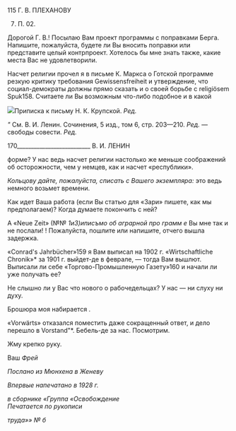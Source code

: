 115 Г. В. ПЛЕХАНОВУ

7. П. 02.

Дорогой Г. В.! Посылаю Вам проект программы с поправками Берга. Напишите, пожалуйста, будете ли Вы вносить поправки или представите целый контрпроект. Хо­телось бы мне знать также, какие места Вас не удовлетворили.

Насчет религии прочел я в письме К. Маркса о Готской программе резкую критику требования Gewissensfreiheit и утверждение, что социал-демократы должны прямо сказать и о своей борьбе с religiösem Spuk158. Считаете ли Вы возможным что-либо по­добное и в какой

![](file:///C:/Users/bot32/AppData/Local/Temp/msohtmlclip1/01/clip_image001.png)Приписка к письму Н. К. Крупской. _Ред._

_"_ См. В. И. Ленин. Сочинения, 5 изд., том 6, стр. 203—210. _Ред._ — свободы совести. _Ред._

  

170__________________________ В. И. ЛЕНИН

форме? У нас ведь насчет религии настолько же меньше соображений об осторожно­сти, чем у немцев, как и насчет «республики».

_Кольцову дайте, пожалуйста, списать с Вашего экземпляра:_ это ведь немного возьмет времени.

Как идет Ваша работа (если Вы статью для «Зари» пишете, как мы предполагаем)? Когда думаете покончить с ней?

A «Neue Zeit» (№№ _1иЗ)иписъмо об аграрной про грамм е_ Вы мне так и не послали! ! Пожалуйста, пошлите или напишите, отчего вышла задержка.

«Conrad's Jahrbücher»159 я Вам выписал на 1902 г. «Wirtschaftliche Chronik»* за 1901 г. выйдет-де в феврале, — тогда Вам вышлют. Выписали ли себе «Торгово-Промышленную Газету»160 и начали ли уже получать ее?

Не слышно ли у Вас что нового о рабочедельцах? У нас — ни слуху ни духу.

Брошюра моя набирается .

«Vorwärts» отказался поместить даже сокращенный ответ, и дело перешло в Vorstand"*. Бебель-де за нас. Посмотрим.

Жму крепко руку.

Ваш _Фрей_

_Послано из Мюнхена в Женеву_

_Впервые напечатано в 1928 г._

_в сборнике «Группа «Освобождение_                                                         _Печатается по рукописи_

_труда»» № б_